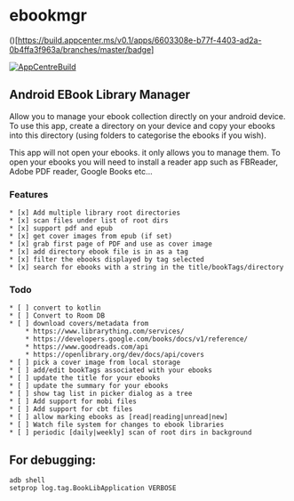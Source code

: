 # ebookmgr

()[https://build.appcenter.ms/v0.1/apps/6603308e-b77f-4403-ad2a-0b4ffa3f963a/branches/master/badge]

[![AppCentreBuild](https://build.appcenter.ms/v0.1/apps/6603308e-b77f-4403-ad2a-0b4ffa3f963a/branches/master/badge)](https://build.appcenter.ms/v0.1/apps/6603308e-b77f-4403-ad2a-0b4ffa3f963a/branches/master/badge)

## Android EBook Library Manager

Allow you to manage your ebook collection directly on your android device.
To use this app, create a directory on your device and
copy your ebooks into this directory 
(using folders to categorise the ebooks if you wish).

This app will not open your ebooks. it only allows you to manage them.
To open your ebooks you will need to install a reader app such as FBReader,
Adobe PDF reader, Google Books etc...
 

### Features
    * [x] Add multiple library root directories
    * [x] scan files under list of root dirs
    * [x] support pdf and epub
    * [x] get cover images from epub (if set)
    * [x] grab first page of PDF and use as cover image
    * [x] add directory ebook file is in as a tag
    * [x] filter the ebooks displayed by tag selected
    * [x] search for ebooks with a string in the title/bookTags/directory


### Todo
    * [ ] convert to kotlin
    * [ ] Convert to Room DB
    * [ ] download covers/metadata from
        * https://www.librarything.com/services/
        * https://developers.google.com/books/docs/v1/reference/
        * https://www.goodreads.com/api
        * https://openlibrary.org/dev/docs/api/covers
    * [ ] pick a cover image from local storage
    * [ ] add/edit bookTags associated with your ebooks
    * [ ] update the title for your ebooks
    * [ ] update the summary for your ebooks
    * [ ] show tag list in picker dialog as a tree
    * [ ] Add support for mobi files
    * [ ] Add support for cbt files
    * [ ] allow marking ebooks as [read|reading|unread|new]
    * [ ] Watch file system for changes to ebook libraries
    * [ ] periodic [daily|weekly] scan of root dirs in background



## For debugging:

```
adb shell
setprop log.tag.BookLibApplication VERBOSE
```